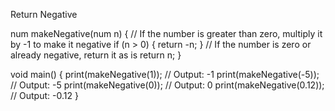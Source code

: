 Return Negative

num makeNegative(num n) {
  // If the number is greater than zero, multiply it by -1 to make it negative
  if (n > 0) {
    return -n;
  }
  // If the number is zero or already negative, return it as is
  return n;
}

void main() {
  print(makeNegative(1));    // Output: -1
  print(makeNegative(-5));   // Output: -5
  print(makeNegative(0));    // Output: 0
  print(makeNegative(0.12)); // Output: -0.12
}
